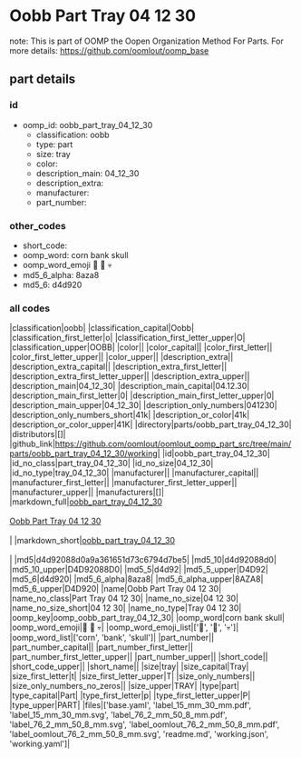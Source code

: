 # Oobb Part Tray 04 12 30  

note: This is part of OOMP the Oopen Organization Method For Parts. For more details: https://github.com/oomlout/oomp_base

##  part details





### id
* oomp_id: oobb_part_tray_04_12_30
  * classification: oobb
  * type: part
  * size: tray
  * color: 
  * description_main: 04_12_30
  * description_extra: 
  * manufacturer: 
  * part_number: 

### other_codes
* short_code: 
* oomp_word: corn bank skull
* oomp_word_emoji :corn: :bank: :skull:
* md5_6_alpha: 8aza8
* md5_6: d4d920

### all codes 
|classification|oobb|
|classification_capital|Oobb|
|classification_first_letter|o|
|classification_first_letter_upper|O|
|classification_upper|OOBB|
|color||
|color_capital||
|color_first_letter||
|color_first_letter_upper||
|color_upper||
|description_extra||
|description_extra_capital||
|description_extra_first_letter||
|description_extra_first_letter_upper||
|description_extra_upper||
|description_main|04_12_30|
|description_main_capital|04.12.30|
|description_main_first_letter|0|
|description_main_first_letter_upper|0|
|description_main_upper|04_12_30|
|description_only_numbers|041230|
|description_only_numbers_short|41k|
|description_or_color|41k|
|description_or_color_upper|41K|
|directory|parts/oobb_part_tray_04_12_30|
|distributors|[]|
|github_link|https://github.com/oomlout/oomlout_oomp_part_src/tree/main/parts/oobb_part_tray_04_12_30/working|
|id|oobb_part_tray_04_12_30|
|id_no_class|part_tray_04_12_30|
|id_no_size|04_12_30|
|id_no_type|tray_04_12_30|
|manufacturer||
|manufacturer_capital||
|manufacturer_first_letter||
|manufacturer_first_letter_upper||
|manufacturer_upper||
|manufacturers|[]|
|markdown_full|[oobb_part_tray_04_12_30](https://github.com/oomlout/oomlout_oomp_part_src/tree/main/parts/oobb_part_tray_04_12_30/working)<br>[](https://github.com/oomlout/oomlout_oomp_part_src/tree/main/parts/oobb_part_tray_04_12_30/working)<br>[Oobb Part Tray 04 12 30](https://github.com/oomlout/oomlout_oomp_part_src/tree/main/parts/oobb_part_tray_04_12_30/working)<br><br>|
|markdown_short|[oobb_part_tray_04_12_30](https://github.com/oomlout/oomlout_oomp_part_src/tree/main/parts/oobb_part_tray_04_12_30/working)<br><br>|
|md5|d4d92088d0a9a361651d73c6794d7be5|
|md5_10|d4d92088d0|
|md5_10_upper|D4D92088D0|
|md5_5|d4d92|
|md5_5_upper|D4D92|
|md5_6|d4d920|
|md5_6_alpha|8aza8|
|md5_6_alpha_upper|8AZA8|
|md5_6_upper|D4D920|
|name|Oobb Part Tray 04 12 30|
|name_no_class|Part Tray 04 12 30|
|name_no_size|04 12 30|
|name_no_size_short|04 12 30|
|name_no_type|Tray 04 12 30|
|oomp_key|oomp_oobb_part_tray_04_12_30|
|oomp_word|corn bank skull|
|oomp_word_emoji|:corn: :bank: :skull:|
|oomp_word_emoji_list|[':corn:', ':bank:', ':skull:']|
|oomp_word_list|['corn', 'bank', 'skull']|
|part_number||
|part_number_capital||
|part_number_first_letter||
|part_number_first_letter_upper||
|part_number_upper||
|short_code||
|short_code_upper||
|short_name||
|size|tray|
|size_capital|Tray|
|size_first_letter|t|
|size_first_letter_upper|T|
|size_only_numbers||
|size_only_numbers_no_zeros||
|size_upper|TRAY|
|type|part|
|type_capital|Part|
|type_first_letter|p|
|type_first_letter_upper|P|
|type_upper|PART|
|files|['base.yaml', 'label_15_mm_30_mm.pdf', 'label_15_mm_30_mm.svg', 'label_76_2_mm_50_8_mm.pdf', 'label_76_2_mm_50_8_mm.svg', 'label_oomlout_76_2_mm_50_8_mm.pdf', 'label_oomlout_76_2_mm_50_8_mm.svg', 'readme.md', 'working.json', 'working.yaml']|

